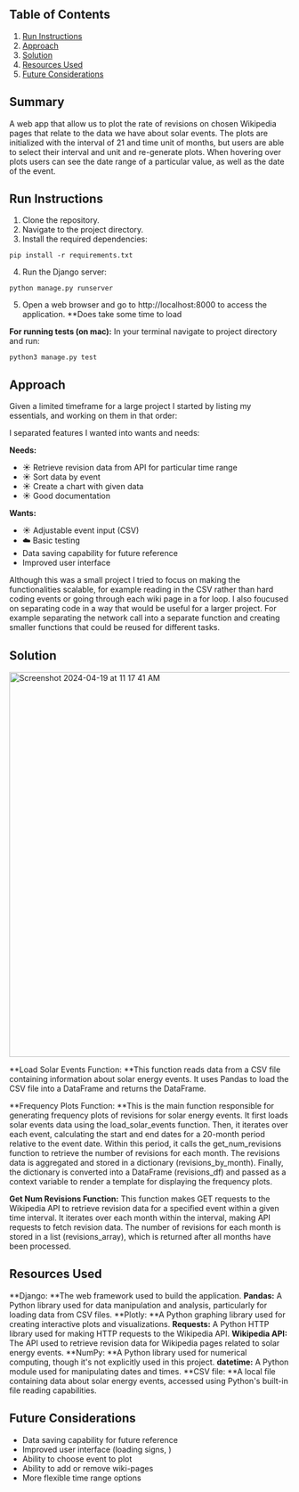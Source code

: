 
## Table of Contents

1. [Run Instructions](#run-instructions)
2. [Approach](#approach)
3. [Solution](#solution)
4. [Resources Used](#resources-used)
5. [Future Considerations](#future-considerations)

## Summary

A web app that allow us to plot the rate of revisions on chosen Wikipedia pages that relate to the data we have about solar events. The plots are initialized with the interval of 21 and time unit of months, but users are able to select their interval and unit and re-generate plots. When hovering over plots users can see the date range of a particular value, as well as the date of the event. 

## Run Instructions

1. Clone the repository.
2. Navigate to the project directory.
3. Install the required dependencies:

  `pip install -r requirements.txt`

4. Run the Django server:

 `python manage.py runserver`

5. Open a web browser and go to http://localhost:8000 to access the application.
**Does take some time to load 

**For running tests (on mac):**
In your terminal navigate to project directory and run:

`python3 manage.py test`
## Approach

Given a limited timeframe for a large project I started by listing my essentials, and working on them in that order:

I separated features I wanted into wants and needs:

**Needs:**
-   :sunny: Retrieve revision data from API for particular time range
-  :sunny: Sort data by event
-  :sunny: Create a chart with given data
-  :sunny: Good documentation

**Wants:**
-  :sunny: Adjustable event input (CSV)
-  :cloud: Basic testing
- Data saving capability for future reference
- Improved user interface

Although this was a small project I tried to focus on making the functionalities scalable, for example reading in the CSV rather than hard coding events or going through each wiki page in a for loop. I also foucused on separating code in a way that would be useful for a larger project. For example separating the network call into a separate function and creating smaller functions that could be reused for different tasks.
## Solution

<img width="691" alt="Screenshot 2024-04-19 at 11 17 41 AM" src="https://github.com/SofiaWongg/SwiftSolarTakehome/assets/69434698/c625a1a5-e8f1-4c5e-93b4-adddeb682b0f">

**Load Solar Events Function: **This function reads data from a CSV file containing information about solar energy events. It uses Pandas to load the CSV file into a DataFrame and returns the DataFrame.

**Frequency Plots Function: **This is the main function responsible for generating frequency plots of revisions for solar energy events. It first loads solar events data using the load_solar_events function. Then, it iterates over each event, calculating the start and end dates for a 20-month period relative to the event date. Within this period, it calls the get_num_revisions function to retrieve the number of revisions for each month. The revisions data is aggregated and stored in a dictionary (revisions_by_month). Finally, the dictionary is converted into a DataFrame (revisions_df) and passed as a context variable to render a template for displaying the frequency plots.

**Get Num Revisions Function:** This function makes GET requests to the Wikipedia API to retrieve revision data for a specified event within a given time interval. It iterates over each month within the interval, making API requests to fetch revision data. The number of revisions for each month is stored in a list (revisions_array), which is returned after all months have been processed.

## Resources Used

**Django: **The web framework used to build the application.
**Pandas:** A Python library used for data manipulation and analysis, particularly for loading data from CSV files.
**Plotly: **A Python graphing library used for creating interactive plots and visualizations.
**Requests:** A Python HTTP library used for making HTTP requests to the Wikipedia API.
**Wikipedia API:** The API used to retrieve revision data for Wikipedia pages related to solar energy events.
**NumPy: **A Python library used for numerical computing, though it's not explicitly used in this project.
**datetime:** A Python module used for manipulating dates and times.
**CSV file: **A local file containing data about solar energy events, accessed using Python's built-in file reading capabilities.


## Future Considerations

- Data saving capability for future reference
- Improved user interface (loading signs, )
- Ability to choose event to plot
- Ability to add or remove wiki-pages
- More flexible time range options

